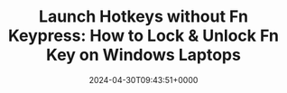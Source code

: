 ---
title: "Launch Hotkeys without Fn Keypress: How to Lock &amp; Unlock Fn Key on Windows Laptops"
description: "Do you know how to lock or unlock Fn key on your laptop? In this post we demonstrate in 2 brands(Dell and HP), with 2 methods(keyboard shortcut and BIOS)."
image: "images/post/2024/05/image-65.png"
date: "2024-04-30T09:43:51+0000"
categories: ["Tips"]
tags: ["keyboard", "laptop"]
type: "regular" # available types: [featured/regular]
draft: false
sitemapExclude: false
---